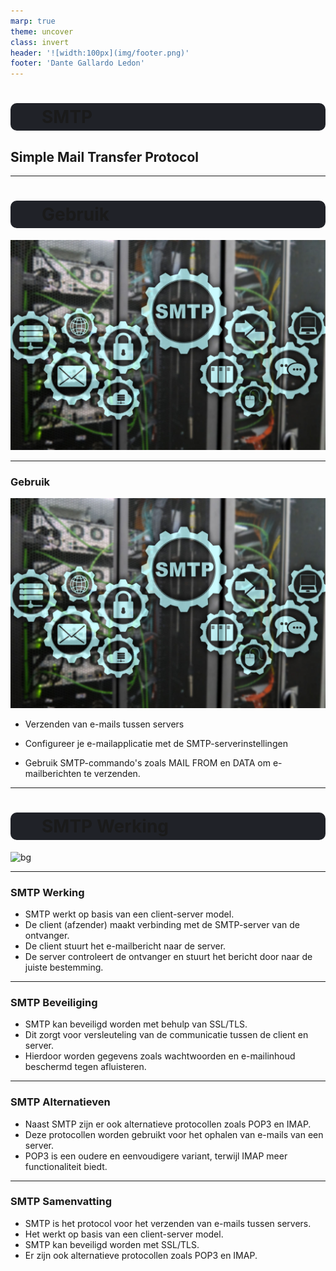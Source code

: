 ```yaml
---
marp: true
theme: uncover
class: invert
header: '![width:100px](img/footer.png)'
footer: 'Dante Gallardo Ledon'
---
```


# **SMTP**
## Simple Mail Transfer Protocol


---
<style scoped>
    h1 {
       background-color:#202228;
       border-radius:10px;
        margin-left: auto;
        margin-right: auto;
        padding-left: 50px;
        padding-right: 50px;
        padding-top:5px;
        padding-bottom:5px;
    }

</style>
# Gebruik

![bg](img/SMTP-image-1024x682.jpg)

---
### Gebruik
![bg left](img/SMTP-image-1024x682.jpg)

- Verzenden van e-mails tussen servers
- Configureer je e-mailapplicatie met de SMTP-serverinstellingen
  
- Gebruik SMTP-commando's zoals MAIL FROM en DATA om e-mailberichten te verzenden.

---

# SMTP Werking

![bg](img/smtp-working.jpg)

---

### SMTP Werking

- SMTP werkt op basis van een client-server model.
- De client (afzender) maakt verbinding met de SMTP-server van de ontvanger.
- De client stuurt het e-mailbericht naar de server.
- De server controleert de ontvanger en stuurt het bericht door naar de juiste bestemming.

---

### SMTP Beveiliging

- SMTP kan beveiligd worden met behulp van SSL/TLS.
- Dit zorgt voor versleuteling van de communicatie tussen de client en server.
- Hierdoor worden gegevens zoals wachtwoorden en e-mailinhoud beschermd tegen afluisteren.

---

### SMTP Alternatieven

- Naast SMTP zijn er ook alternatieve protocollen zoals POP3 en IMAP.
- Deze protocollen worden gebruikt voor het ophalen van e-mails van een server.
- POP3 is een oudere en eenvoudigere variant, terwijl IMAP meer functionaliteit biedt.

---

### SMTP Samenvatting

- SMTP is het protocol voor het verzenden van e-mails tussen servers.
- Het werkt op basis van een client-server model.
- SMTP kan beveiligd worden met SSL/TLS.
- Er zijn ook alternatieve protocollen zoals POP3 en IMAP.


